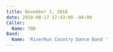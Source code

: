 ```yaml
---
title: November 3, 2018
date: 2018-08-17 17:43:00 -04:00
Caller:
  Name: TBD
Band:
  Name: 'RiverRun Country Dance Band '
---
```



